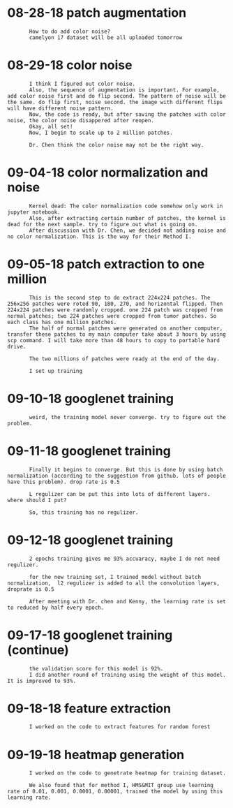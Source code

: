 # 08-28-18 patch augmentation
           How to do add color noise?
           camelyon 17 dataset will be all uploaded tomorrow
# 08-29-18 color noise
           I think I figured out color noise. 
           Also, the sequence of augmentation is important. For example, add color noise first and do flip second. The pattern of noise will be the same. do flip first, noise second. the image with different flips will have different noise pattern.
           Now, the code is ready, but after saving the patches with color noise, the color noise disappered after reopen.
           Okay, all set!
           Now, I begin to scale up to 2 million patches.
           
           Dr. Chen think the color noise may not be the right way. 
           
# 09-04-18 color normalization and noise
           Kernel dead: The color normalization code somehow only work in jupyter notebook. 
           Also, after extracting certain number of patches, the kernel is dead for the next sample. try to figure out what is going on.
           After discussion with Dr. Chen, we decided not adding noise and no color normalization. This is the way for their Method I.
           
# 09-05-18 patch extraction to one million
           
           This is the second step to do extract 224x224 patches. The 256x256 patches were roted 90, 180, 270, and horizontal flipped. Then 224x224 patches were randomly cropped. one 224 patch was cropped from normal patches; two 224 patches were cropped from tumor patches. So each class has one million patches. 
           The half of normal patches were generated on another computer, transfer these patches to my main computer take about 3 hours by using scp command. I will take more than 48 hours to copy to portable hard drive. 
           
           The two millions of patches were ready at the end of the day.
           
           I set up training
           
 # 09-10-18 googlenet training
 
           weird, the training model never converge. try to figure out the problem. 
           
 # 09-11-18 googlenet training
 
           Finally it begins to converge. But this is done by using batch normalization (according to the suggestion from github. lots of people have this problem). drop rate is 0.5
           
           L regulizer can be put this into lots of different layers. where should I put?
           
           So, this training has no regulizer.
           
 # 09-12-18 googlenet training
 
           2 epochs training gives me 93% accuaracy, maybe I do not need regulizer. 
           
           for the new training set, I trained model without batch normalization,  l2 regulizer is added to all the convolution layers, droprate is 0.5
           
           After meeting with Dr. chen and Kenny, the learning rate is set to reduced by half every epoch.
           
 # 09-17-18 googlenet training (continue)
           the validation score for this model is 92%.
           I did another round of training using the weight of this model. It is improved to 93%.
           
 # 09-18-18 feature extraction
           I worked on the code to extract features for random forest
           
 # 09-19-18 heatmap generation
           I worked on the code to genetrate heatmap for training dataset. 
           
           We also found that for method I, HMS&MIT group use learning rate of 0.01, 0.001, 0.0001, 0.00001, trained the model by using this learning rate.
           
           
           
